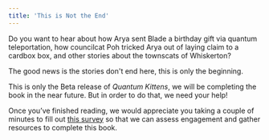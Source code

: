 ```yaml
---
title: 'This is Not the End'
---
```



Do you want to hear about how Arya sent Blade a birthday gift via quantum teleportation, how councilcat Poh tricked Arya out of laying claim to a cardbox box, and other stories about the townscats of Whiskerton?


The good news is the stories don't end here, this is only the beginning. 


This is only the Beta release of *Quantum Kittens*, we will be completing the book in the near future. But in order to do that, we need your help!


Once you’ve finished reading, we would appreciate you taking a couple of minutes to fill out [this survey](https://airtable.com/shrTIeiVZWHm2OTVw) so that we can assess engagement and gather resources to complete this book.
